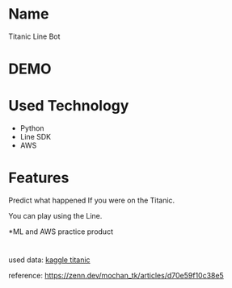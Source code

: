 # Name

Titanic Line Bot
 
# DEMO
 
# Used Technology
- Python
- Line SDK
- AWS


# Features
 
Predict what happened If you were on the Titanic.

You can play using the Line.

*ML and AWS practice product

# 

used data: [kaggle titanic](https://www.kaggle.com/c/titanic)

reference: https://zenn.dev/mochan_tk/articles/d70e59f10c38e5
